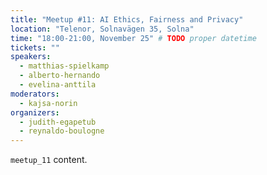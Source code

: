 ```yaml
---
title: "Meetup #11: AI Ethics, Fairness and Privacy"
location: "Telenor, Solnavägen 35, Solna"
time: "18:00-21:00, November 25" # TODO proper datetime
tickets: ""
speakers:
  - matthias-spielkamp
  - alberto-hernando
  - evelina-anttila
moderators:
  - kajsa-norin
organizers:
  - judith-egapetub
  - reynaldo-boulogne
---
```

`meetup_11` content.
